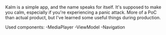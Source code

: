 Kalm is a simple app, and the name speaks for itself. It's supposed to make you calm, 
especially if you're experiencing a panic attack. More of a PoC than actual product, but I've learned some useful things during production.

Used components:
-MediaPlayer
-ViewModel
-Navigation 

